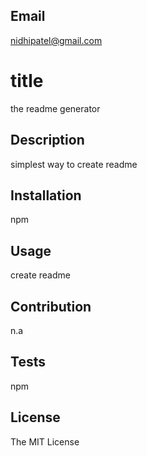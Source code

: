 
  
## Email
nidhipatel@gmail.com

# title
the readme generator 

## Description
simplest way to create readme

## Installation
npm

## Usage
create readme

## Contribution 
n.a

## Tests
npm

## License
The MIT License



